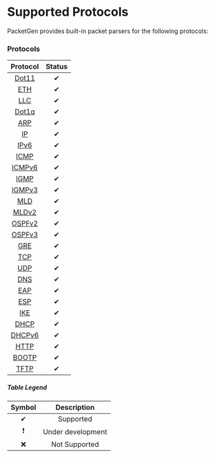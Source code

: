 # Supported Protocols

PacketGen provides built-in packet parsers for the following protocols:

### Protocols
| Protocol 	|       Status      	|
|:--------:	|:-----------------:	|
| [Dot11](http://www.rubydoc.info/gems/packetgen/PacketGen/Header/Dot11)    |     ✔     	|
| [ETH](http://www.rubydoc.info/gems/packetgen/PacketGen/Header/Eth)   	    |     ✔     	|
| [LLC](http://www.rubydoc.info/gems/packetgen/PacketGen/Header/LLC)   	    |     ✔     	|
| [Dot1q](http://www.rubydoc.info/gems/packetgen/PacketGen/Header/Dot1q)    |     ✔     	|
| [ARP](http://www.rubydoc.info/gems/packetgen/PacketGen/Header/ARP)   	    |     ✔     	|
| [IP](http://www.rubydoc.info/gems/packetgen/PacketGen/Header/IP)    	    |     ✔     	|
| [IPv6](http://www.rubydoc.info/gems/packetgen/PacketGen/Header/IPv6)      |     ✔     	|
| [ICMP](http://www.rubydoc.info/gems/packetgen/PacketGen/Header/ICMP)   	  |     ✔     	|
| [ICMPv6](http://www.rubydoc.info/gems/packetgen/PacketGen/Header/ICMPv6)  |     ✔     	|
| [IGMP](http://www.rubydoc.info/gems/packetgen/PacketGen/Header/IGMP)   	  |     ✔     	|
| [IGMPv3](http://www.rubydoc.info/gems/packetgen/PacketGen/Header/IGMPv3)  |     ✔     	|
| [MLD](http://www.rubydoc.info/gems/packetgen/PacketGen/Header/MLD)    	  |     ✔     	|
| [MLDv2](http://www.rubydoc.info/gems/packetgen/PacketGen/Header/MLDv2) 	  |     ✔     	|
| [OSPFv2](http://www.rubydoc.info/gems/packetgen/PacketGen/Header/OSPFv2)  |     ✔     	|
| [OSPFv3](http://www.rubydoc.info/gems/packetgen/PacketGen/Header/OSPFv3)  |     ✔     	|
| [GRE](http://www.rubydoc.info/gems/packetgen/PacketGen/Header/GRE)   	    |     ✔     	|
| [TCP](http://www.rubydoc.info/gems/packetgen/PacketGen/Header/TCP)   	    |     ✔     	|
| [UDP](http://www.rubydoc.info/gems/packetgen/PacketGen/Header/UDP)   	    |     ✔     	|
| [DNS](http://www.rubydoc.info/gems/packetgen/PacketGen/Header/DNS)   	    |     ✔     	|
| [EAP](http://www.rubydoc.info/gems/packetgen/PacketGen/Header/EAP)   	    |     ✔      	|
| [ESP](http://www.rubydoc.info/gems/packetgen/PacketGen/Header/ESP)   	    |     ✔     	|
| [IKE](http://www.rubydoc.info/gems/packetgen/PacketGen/Header/IKE)   	    |     ✔     	|
| [DHCP](http://www.rubydoc.info/gems/packetgen/PacketGen/Header/DHCP)      |     ✔     	|
| [DHCPv6](http://www.rubydoc.info/gems/packetgen/PacketGen/Header/DHCPv6)  |     ✔     	|
| [HTTP](http://www.rubydoc.info/gems/packetgen/PacketGen/Header/HTTP)      |     ✔     	|
| [BOOTP](http://www.rubydoc.info/gems/packetgen/PacketGen/Header/BOOTP)    |     ✔     	|
| [TFTP](http://www.rubydoc.info/gems/packetgen/PacketGen/Header/TFTP)      |     ✔             |

##### Table Legend
| Symbol 	|    Description  	|
|:-------:|:-----------------:|
|    ✔   	|     Supported     |
|    ❗    | Under development |
|    ❌   	|   Not Supported   |
